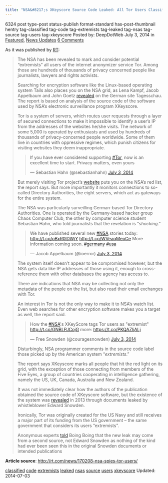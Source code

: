 ```yaml
---
title: "NSA&#8217;s XKeyscore Source Code Leaked: All Tor Users Classified As &#8216;Extremists&#8217;"
---
```


6324 post type-post status-publish format-standard has-post-thumbnail hentry  tag-classified tag-code tag-extremists tag-leaked tag-nsas tag-source  tag-users tag-xkeyscore
Posted by: DeepDotWeb
<span>July 3, 2014</span>
<span>in <a href="https://www.deepdotweb.com/category/deepdot-news/" rel="category tag">Featured</a>, <a href="https://www.deepdotweb.com/category/news-updates/" rel="category tag">News Updates</a></span>
<a href="/2014/07/03/nsas-xkeyscore-source-code-leaked-tor-users-classified-extremists/#comments">6 Comments</a></span>
</p>
<p>As it was published by <a href="http://rt.com/news/170208-nsa-spies-tor-users/">RT</a>:</p>
<blockquote><p>The NSA has been revealed to mark and consider potential &#8220;extremists&#8221; all users of the internet anonymizer service Tor. Among those are hundreds of thousands of privacy concerned people like journalists, lawyers and rights activists.</p>
<p>Searching for encryption software like the Linux-based operating system Tails also places you on the NSA grid, as Lena Kampf, Jacob Appelbaum and John Goetz <a href="https://translate.google.com/translate?depth=1&amp;hl=en&amp;ie=UTF8&amp;prev=_t&amp;rurl=translate.google.com&amp;sl=de&amp;tl=en&amp;u=http://www.tagesschau.de/inland/nsa-xkeyscore-100.html" target="_blank">revealed</a> on the German site Tagesschau. The report is based on analysis of the source code of the software used by NSA’s electronic surveillance program XKeyscore.</p>
<p>Tor is a system of servers, which routes user requests through a layer of secured connections to make it impossible to identify a user’s IP from the addresses of the websites he/she visits. The network of some 5,000 is operated by enthusiasts and used by hundreds of thousands of privacy-concerned people worldwide. Some of them live in countries with oppressive regimes, which punish citizens for visiting websites they deem inappropriate.</p>
<blockquote class="twitter-tweet" width="550">
<p>If you have ever considered supporting <a href="https://twitter.com/hashtag/Tor?src=hash">#Tor</a>, now is an excellent time to start. Privacy matters, even yours</p>
<p>&mdash; Sebastian Hahn (@sebastianhahn) <a href="https://twitter.com/sebastianhahn/statuses/484580556907511808">July 3, 2014</a></p></blockquote>
<p><script async src="//platform.twitter.com/widgets.js" charset="utf-8"></script></p>
<p>But merely visiting Tor project’s <a href="https://www.torproject.org/" target="_blank">website</a> puts you on the NSA’s red list, the report says. But more importantly it monitors connections to so-called Directory Authorities, the eight servers, which act as gateways for the entire system.</p>
<p>The NSA was particularly surveilling German-based Tor Directory Authorities. One is operated by the Germany-based hacker group Chaos Computer Club, the other by computer science student Sebastian Hahn, who told journalists that the revelation is “<em>shocking</em>.”</p>
<blockquote class="twitter-tweet" width="550">
<p>We have published several new <a href="https://twitter.com/hashtag/NSA?src=hash">#NSA</a> stories today: <a href="http://t.co/oBxR0lDWjY">http://t.co/oBxR0lDWjY</a> <a href="http://t.co/WVeaqMeoCe">http://t.co/WVeaqMeoCe</a> More information coming soon. <a href="https://twitter.com/hashtag/germany?src=hash">#germany</a> <a href="https://twitter.com/hashtag/usa?src=hash">#usa</a></p>
<p>&mdash; Jacob Appelbaum (@ioerror) <a href="https://twitter.com/ioerror/statuses/484653284183916544">July 3, 2014</a></p></blockquote>
<p><script async src="//platform.twitter.com/widgets.js" charset="utf-8"></script></p>
<p>The system itself doesn’t appear to be compromised however, but the NSA gets data like IP addresses of those using it, enough to cross-reference them with other databases the agency has access to.</p>
<p>There are indications that NSA may be collecting not only the metadata of the people on the list, but also read their email exchanges with Tor.</p>
<p>An interest in Tor is not the only way to make it to NSA’s watch list. Even web searches for other encryption software makes you a target as well, the report said.</p>
<blockquote class="twitter-tweet" width="550">
<p>How the <a href="https://twitter.com/hashtag/NSA?src=hash">#NSA</a>&#39;s XKeyScore tags Tor users as &quot;extremist&quot; <a href="http://t.co/GNBLPJCojG">http://t.co/GNBLPJCojG</a> more: <a href="https://t.co/PKQAZljALj">https://t.co/PKQAZljALj</a></p>
<p>&mdash; Free Snowden (@couragesnowden) <a href="https://twitter.com/couragesnowden/statuses/484657233788432384">July 3, 2014</a></p></blockquote>
<p><script async src="//platform.twitter.com/widgets.js" charset="utf-8"></script></p>
<p>Disturbingly, NSA programmer comments in the source code label those picked up by the American system “<em>extremists</em>.”</p>
<p>The report says XKeyscore marks all people that hit the red light on its grid, with the exception of those connecting from members of the Five Eyes, a group of countries cooperating in intelligence gathering, namely the US, UK, Canada, Australia and New Zealand.</p>
<p>It was not immediately clear how the authors of the publication obtained the source code of XKeyscore software, but the existence of the system was <a href="http://rt.com/news/xkeyscore-nsa-snowden-prism-858/" target="_blank">revealed</a> in 2013 through documents leaked by whistleblower Edward Snowden.</p>
<p>Ironically, Tor was originally created for the US Navy and still receives a major part of its funding from the US government &#8211; the same government that considers its users &#8220;extremists&#8221;.</p>
<p>Anonymous experts <a href="http://boingboing.net/2014/07/03/if-you-read-boing-boing-the-n.html" target="_blank">told</a> Boing Boing that the new leak may come from a second source, not Edward Snowden as nothing of the kind had ever been seen this in the original Snowden documents or intended publications</p></blockquote>
<p><strong>Article source</strong>: <a href="http://rt.com/news/170208-nsa-spies-tor-users/">http://rt.com/news/170208-nsa-spies-tor-users/</a></p>
</div>
<a href="https://www.deepdotweb.com/tag/classified/" rel="tag">classified</a> <a href="https://www.deepdotweb.com/tag/code/" rel="tag">code</a> <a href="https://www.deepdotweb.com/tag/extremists/" rel="tag">extremists</a> <a href="https://www.deepdotweb.com/tag/leaked/" rel="tag">leaked</a> <a href="https://www.deepdotweb.com/tag/nsas/" rel="tag">nsas</a> <a href="https://www.deepdotweb.com/tag/source/" rel="tag">source</a>  <a href="https://www.deepdotweb.com/tag/users/" rel="tag">users</a> <a href="https://www.deepdotweb.com/tag/xkeyscore/" rel="tag">xkeyscore</a></span> 
Updated: 2014-07-03
    
